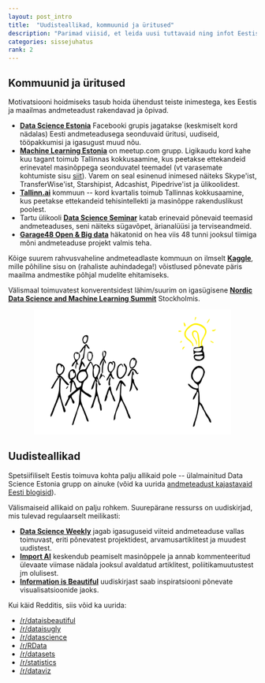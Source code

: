 ```yaml
---
layout: post_intro
title:  "Uudisteallikad, kommuunid ja üritused"
description: "Parimad viisid, et leida uusi tuttavaid ning infot Eestis toimuva kohta."
categories: sissejuhatus
rank: 2
---
```


## Kommuunid ja üritused

Motivatsiooni hoidmiseks tasub hoida ühendust teiste inimestega, kes Eestis ja maailmas andmeteadust rakendavad ja õpivad.

* [**Data Science Estonia**](https://facebook.com/groups/datasci.ee) Facebooki grupis jagatakse (keskmiselt kord nädalas) Eesti andmeteadusega seonduvaid üritusi, uudiseid, tööpakkumisi ja igasugust muud nõu.
* [**Machine Learning Estonia**](http://www.meetup.com/Machine-Learning-Estonia) on meetup.com grupp. Ligikaudu kord kahe kuu tagant toimub Tallinnas kokkusaamine, kus peetakse ettekandeid erinevatel masinõppega seonduvatel teemadel (vt varasemate kohtumiste sisu [siit](http://www.meetup.com/Machine-Learning-Estonia/events/past)). Varem on seal esinenud inimesed näiteks Skype'ist, TransferWise'ist, Starshipist, Adcashist, Pipedrive'ist ja ülikoolidest.
* [**Tallinn.ai**](http://tallinn.city.ai/) kommuun -- kord kvartalis toimub Tallinnas kokkusaamine, kus peetakse ettekandeid tehisintellekti ja masinõppe rakenduslikust poolest.
* Tartu ülikooli [**Data Science Seminar**](https://www.cs.ut.ee/et/uritused/data-science-seminar-deep-learning) katab erinevaid põnevaid teemasid andmeteaduses, seni näiteks sügavõpet, ärianalüüsi ja terviseandmeid.
* [**Garage48 Open & Big data**](http://garage48.org/events/) häkatonid on hea viis 48 tunni jooksul tiimiga mõni andmeteaduse projekt valmis teha.

Kõige suurem rahvusvaheline andmeteadlaste kommuun on ilmselt [**Kaggle**](https://www.kaggle.com/), mille põhiline sisu on (rahaliste auhindadega!) võistlused põnevate päris maailma andmestike põhjal mudelite ehitamiseks.

Välismaal toimuvatest konverentsidest lähim/suurim on igasügisene [**Nordic Data Science and Machine Learning Summit**](http://www.nordicdatasciencesummit.com/) Stockholmis.

<div style="text-align: center;">
<img src="/images/sketches/community.svg" style="max-width: 400px;">
</div>


## Uudisteallikad

Spetsiifiliselt Eestis toimuva kohta palju allikaid pole -- ülalmainitud Data Science Estonia grupp on ainuke (võid ka uurida [andmeteadust kajastavaid Eesti blogisid](http://datasci.ee/#blogid)). 

Välismaiseid allikaid on palju rohkem. Suurepärane ressurss on uudiskirjad, mis tulevad regulaarselt meilikasti:
* [**Data Science Weekly**](https://www.datascienceweekly.org/) jagab igasuguseid viiteid andmeteaduse vallas toimuvast, eriti põnevatest projektidest, arvamusartiklitest ja muudest uudistest.
* [**Import AI**](http://us13.campaign-archive1.com/home/?u=67bd06787e84d73db24fb0aa5&id=6c9d98ff2c) keskendub peamiselt masinõppele ja annab kommenteeritud ülevaate viimase nädala jooksul avaldatud artiklitest, poliitikamuutustest jm olulisest.
* [**Information is Beautiful**](http://www.informationisbeautiful.net/) uudiskirjast saab inspiratsiooni põnevate visualisatsioonide jaoks.

Kui käid Redditis, siis võid ka uurida:
* [/r/dataisbeautiful](https://www.reddit.com/r/dataisbeautiful/)
* [/r/dataisugly](https://www.reddit.com/r/dataisugly/)
* [/r/datascience](https://www.reddit.com/r/datascience/)
* [/r/RData](https://www.reddit.com/r/RData/)
* [/r/datasets](https://www.reddit.com/r/datasets/)
* [/r/statistics](https://www.reddit.com/r/statistics/)
* [/r/dataviz](https://www.reddit.com/r/dataviz/)
